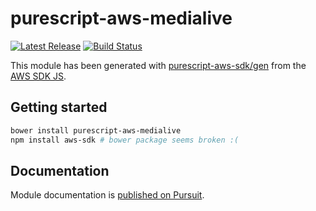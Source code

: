 # purescript-aws-medialive

[![Latest Release](https://pursuit.purescript.org/packages/purescript-aws-medialive/badge)](https://pursuit.purescript.org/packages/purescript-aws-medialive)
[![Build Status](https://app.wercker.com/status/5909b9e96d1080804b17a28f72f87b6b/s/master)](https://app.wercker.com/project/byKey/5909b9e96d1080804b17a28f72f87b6b)

This module has been generated with [purescript-aws-sdk/gen](https://github.com/purescript-aws-sdk/gen) from the [AWS SDK JS](https://github.com/aws/aws-sdk-js).

## Getting started

```sh
bower install purescript-aws-medialive
npm install aws-sdk # bower package seems broken :(
```

## Documentation

Module documentation is [published on Pursuit](http://pursuit.purescript.org/packages/purescript-aws-medialive).
